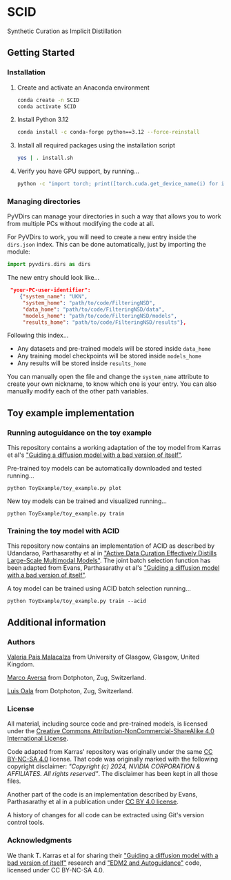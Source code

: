 # SCID
Synthetic Curation as Implicit Distillation

## Getting Started

### Installation

1. Create and activate an Anaconda environment

    ```bash
    conda create -n SCID
    conda activate SCID
    ```

2. Install Python 3.12

    ```bash
    conda install -c conda-forge python==3.12 --force-reinstall
    ```

3. Install all required packages using the installation script
    
    ```bash
    yes | . install.sh
    ```

4. Verify you have GPU support, by running...

    ```bash
    python -c "import torch; print([torch.cuda.get_device_name(i) for i in range(torch.cuda.device_count())])"
    ```

### Managing directories

PyVDirs can manage your directories in such a way that allows you to work from multiple PCs without modifying the code at all.

For PyVDirs to work, you will need to create a new entry inside the `dirs.json` index. This can be done automatically, just by importing the module:

```python
import pyvdirs.dirs as dirs
```

The new entry should look like...

```json
 "your-PC-user-identifier": 
    {"system_name": "UKN", 
     "system_home": "path/to/code/FilteringNSD", 
     "data_home": "path/to/code/FilteringNSD/data", 
     "models_home": "path/to/code/FilteringNSD/models", 
     "results_home": "path/to/code/FilteringNSD/results"}, 
```

Following this index...
- Any datasets and pre-trained models will be stored inside `data_home`
- Any training model checkpoints will be stored inside `models_home`
- Any results will be stored inside `results_home`

You can manually open the file and change the `system_name` attribute to create your own nickname, to know which one is your entry. You can also manually modify each of the other path variables.

## Toy example implementation

### Running autoguidance on the toy example

This repository contains a working adaptation of the toy model from Karras et al's ["Guiding a diffusion model with a bad version of itself"](https://arxiv.org/abs/2406.02507).

Pre-trained toy models can be automatically downloaded and tested running...

```
python ToyExample/toy_example.py plot
```

New toy models can be trained and visualized running...

```
python ToyExample/toy_example.py train
```

### Training the toy model with ACID

This repository now contains an implementation of ACID as described by Udandarao, Parthasarathy et al in ["Active Data Curation Effectively Distills Large-Scale Multimodal Models"](https://arxiv.org/pdf/2411.18674). The joint batch selection function has been adapted from Evans, Parthasarathy et al's ["Guiding a diffusion model with a bad version of itself"](https://arxiv.org/abs/2406.17711).

A toy model can be trained using ACID batch selection running...

```
python ToyExample/toy_example.py train --acid
```

## Additional information

### Authors

[Valeria Pais Malacalza](v.pais-malacalza.1@research.gla.ac.uk) from University of Glasgow, Glasgow, United Kingdom.

[Marco Aversa](marco.aversa@dotphoton.com) from Dotphoton, Zug, Switzerland.

[Luis Oala](luis.oala@dotphoton.com) from Dotphoton, Zug, Switzerland.

### License

All material, including source code and pre-trained models, is licensed under the [Creative Commons Attribution-NonCommercial-ShareAlike 4.0 International License](http://creativecommons.org/licenses/by-nc-sa/4.0/).

Code adapted from Karras' repository was originally under the same [CC BY-NC-SA 4.0](http://creativecommons.org/licenses/by-nc-sa/4.0/) license. That code was originally marked with the following copyright disclaimer: _"Copyright (c) 2024, NVIDIA CORPORATION & AFFILIATES. All rights reserved"_. The disclaimer has been kept in all those files.

Another part of the code is an implementation described by Evans, Parthasarathy et al in a publication under [CC BY 4.0 license](https://creativecommons.org/licenses/by/4.0/).

A history of changes for all code can be extracted using Git's version control tools.

### Acknowledgments

We thank T. Karras et al for sharing their ["Guiding a diffusion model with a bad version of itself"](https://arxiv.org/abs/2406.02507) research and ["EDM2 and Autoguidance"](https://github.com/NVlabs/edm2) code, licensed under CC BY-NC-SA 4.0.